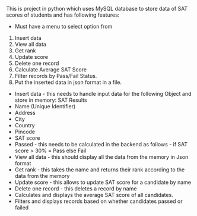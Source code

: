 This is project in python which uses MySQL database to store data of SAT scores of students and has following features:

- Must have a menu to select option from
1. Insert data
2. View all data
3. Get rank
4. Update score
5. Delete one record
6. Calculate Average SAT Score
7. Filter records by Pass/Fail Status.
8. Put the inserted data in json format in a file.

- Insert data - this needs to handle input data for the following Object and store in memory:
SAT Results
- Name (Unique Identifier)
- Address
- City
- Country
- Pincode
- SAT score
- Passed - this needs to be calculated in the backend as follows - if SAT score > 30% = Pass else Fail
- View all data - this should display all the data from the memory in Json format
- Get rank - this takes the name and returns their rank according to the data from the memory
- Update score - this allows to update SAT score for a candidate by name
- Delete one record - this deletes a record by name
- Calculates and displays the average SAT score of all candidates.
- Filters and displays records based on whether candidates passed or failed
